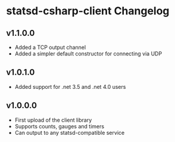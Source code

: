 # statsd-csharp-client Changelog

## v1.1.0.0
* Added a TCP output channel
* Added a simpler default constructor for connecting via UDP

## v1.0.1.0
* Added support for .net 3.5 and .net 4.0 users

## v1.0.0.0
* First upload of the client library
* Supports counts, gauges and timers
* Can output to any statsd-compatible service